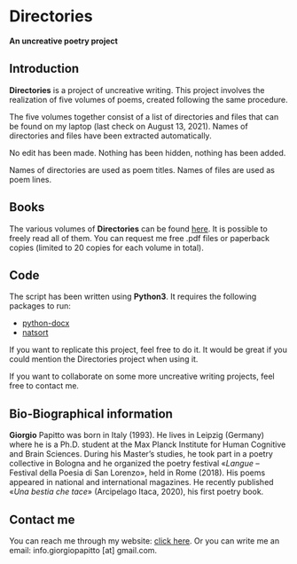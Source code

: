 # Directories
**An uncreative poetry project**

## Introduction
**Directories** is a project of uncreative writing. This project involves the realization of five volumes of poems, created following the same procedure. 

The five volumes together consist of a list of directories and files that can be found on my laptop (last check on August 13, 2021). Names of directories and files have been extracted automatically. 

No edit has been made. Nothing has been hidden, nothing has been added. 

Names of directories are used as poem titles. Names of files are used as poem lines. 

## Books
The various volumes of **Directories** can be found [here](https://www.giorgiopapitto-poesia.it/directories). It is possible to freely read all of them. You can request me free .pdf files or paperback copies (limited to 20 copies for each volume in total).

## Code
The script has been written using **Python3**. It requires the following packages to run:
- [python-docx](https://pypi.org/project/python-docx/)
- [natsort](https://pypi.org/project/natsort/)

If you want to replicate this project, feel free to do it. It would be great if you could mention the Directories project when using it.

If you want to collaborate on some more uncreative writing projects, feel free to contact me.

## Bio-Biographical information
**Giorgio** Papitto was born in Italy (1993). He lives in Leipzig (Germany) where he is a Ph.D. student at the Max Planck Institute for Human Cognitive and Brain Sciences. During his Master’s studies, he took part in a poetry collective in Bologna and he organized the poetry festival «_Langue_ – Festival della Poesia di San Lorenzo», held in Rome (2018). His poems appeared in national and international magazines. He recently published «_Una bestia che tace_» (Arcipelago Itaca, 2020), his first poetry book. 

## Contact me
You can reach me through my website: [click here](https://www.giorgiopapitto-poesia.it/). 
Or you can write me an email: info.giorgiopapitto [at] gmail.com.
